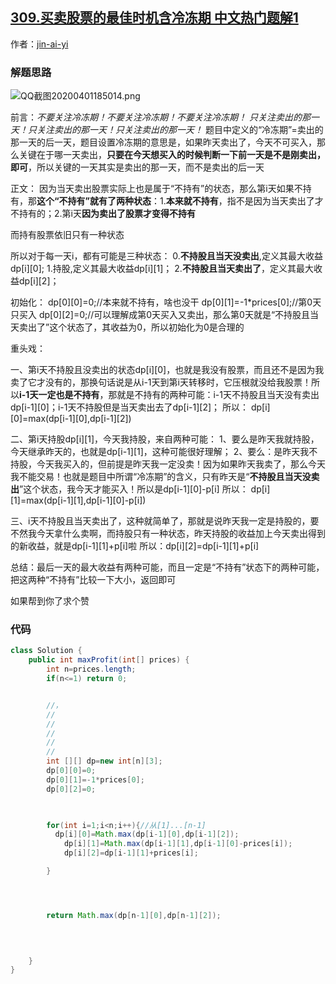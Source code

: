 ## [309.买卖股票的最佳时机含冷冻期 中文热门题解1](https://leetcode.cn/problems/best-time-to-buy-and-sell-stock-with-cooldown/solutions/100000/fei-zhuang-tai-ji-de-dpjiang-jie-chao-ji-tong-su-y)

作者：[jin-ai-yi](https://leetcode.cn/u/jin-ai-yi)
### 解题思路
![QQ截图20200401185014.png](https://pic.leetcode-cn.com/1240bd0daa1e2627e974bf2c66beb98859ac89059399164b32a64d5942219e68-QQ%E6%88%AA%E5%9B%BE20200401185014.png)

前言：*不要关注冷冻期！不要关注冷冻期！不要关注冷冻期！*
      *只关注卖出的那一天！只关注卖出的那一天！只关注卖出的那一天！*
题目中定义的“冷冻期”=卖出的那一天的后一天，题目设置冷冻期的意思是，如果昨天卖出了，今天不可买入，那么关键在于哪一天卖出，**只要在今天想买入的时候判断一下前一天是不是刚卖出，即可**，所以关键的一天其实是卖出的那一天，而不是卖出的后一天

正文：
因为当天卖出股票实际上也是属于“不持有”的状态，那么第i天如果不持有，那**这个“不持有”就有了两种状态**：1.**本来就不持有**，指不是因为当天卖出了才不持有的；2.第i天**因为卖出了股票才变得不持有**

而持有股票依旧只有一种状态

所以对于每一天i，都有可能是三种状态：
0.**不持股且当天没卖出**,定义其最大收益dp[i][0];
1.持股,定义其最大收益dp[i][1]；
2.**不持股且当天卖出了**，定义其最大收益dp[i][2]；

初始化：
dp[0][0]=0;//本来就不持有，啥也没干
dp[0][1]=-1*prices[0];//第0天只买入
dp[0][2]=0;//可以理解成第0天买入又卖出，那么第0天就是“不持股且当天卖出了”这个状态了，其收益为0，所以初始化为0是合理的

重头戏：

一、第i天不持股且没卖出的状态dp[i][0]，也就是我没有股票，而且还不是因为我卖了它才没有的，那换句话说是从i-1天到第i天转移时，它压根就没给我股票！所以**i-1天一定也是不持有**，那就是不持有的两种可能：i-1天不持股且当天没有卖出dp[i-1][0]；i-1天不持股但是当天卖出去了dp[i-1][2]；
        所以： dp[i][0]=max(dp[i-1][0],dp[i-1][2])
       
二、第i天持股dp[i][1]，今天我持股，来自两种可能：
        1、要么是昨天我就持股，今天继承昨天的，也就是dp[i-1][1]，这种可能很好理解；
        2、要么：是昨天我不持股，今天我买入的，但前提是昨天我一定没卖！因为如果昨天我卖了，那么今天我不能交易！也就是题目中所谓“冷冻期”的含义，只有昨天是“**不持股且当天没卖出**”这个状态，我今天才能买入！所以是dp[i-1][0]-p[i]
        所以： dp[i][1]=max(dp[i-1][1],dp[i-1][0]-p[i])
        
三、i天不持股且当天卖出了，这种就简单了，那就是说昨天我一定是持股的，要不然我今天拿什么卖啊，而持股只有一种状态，昨天持股的收益加上今天卖出得到的新收益，就是dp[i-1][1]+p[i]啦
        所以：dp[i][2]=dp[i-1][1]+p[i]
        
总结：最后一天的最大收益有两种可能，而且一定是“不持有”状态下的两种可能，把这两种“不持有”比较一下大小，返回即可


如果帮到你了求个赞
### 代码

```java
class Solution {
    public int maxProfit(int[] prices) {
        int n=prices.length;
        if(n<=1) return 0;


        //，
        //
        //
        //
        //
        //
        int [][] dp=new int[n][3];
        dp[0][0]=0;
        dp[0][1]=-1*prices[0];
        dp[0][2]=0;

       

        for(int i=1;i<n;i++){//从[1]...[n-1]
          dp[i][0]=Math.max(dp[i-1][0],dp[i-1][2]);
            dp[i][1]=Math.max(dp[i-1][1],dp[i-1][0]-prices[i]);
            dp[i][2]=dp[i-1][1]+prices[i];

        }




        return Math.max(dp[n-1][0],dp[n-1][2]);

       
       

    }
}
```